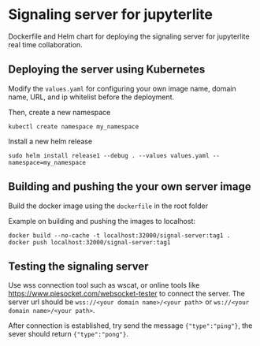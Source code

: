 # Signaling server for jupyterlite
Dockerfile and Helm chart for deploying the signaling server for jupyterlite real time collaboration.

## Deploying the server using Kubernetes

Modify the `values.yaml` for configuring your own image name, domain name, URL, and ip whitelist before the deployment.

Then, create a new namespace
```
kubectl create namespace my_namespace
```
Install a new helm release
```
sudo helm install release1 --debug . --values values.yaml --namespace=my_namespace
```

## Building and pushing the your own server image
Build the docker image using the `dockerfile` in the root folder<br />

Example on building and pushing the images to localhost: <br />

```
docker build --no-cache -t localhost:32000/signal-server:tag1 .
docker push localhost:32000/signal-server:tag1
```

## Testing the signaling server

Use wss connection tool such as wscat, or online tools like https://www.piesocket.com/websocket-tester to connect the server. The server url should be `wss://<your domain name>/<your path`> or `ws://<your domain name>/<your path>`.

After connection is established, try send the message `{"type":"ping"}`, the sever should return `{"type":"pong"}`.















